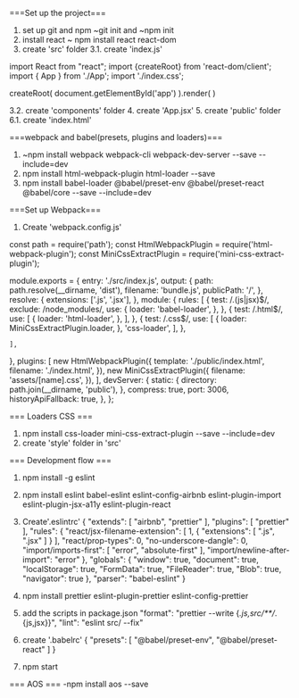 ===Set up the project===

1. set up git and npm ~git init and ~npm init
2. install react ~ npm install react react-dom
3. create 'src' folder
3.1. create 'index.js'

import React from "react";
import {createRoot} from 'react-dom/client';
import { App } from './App';
import './index.css';

createRoot(
    document.getElementById('app')
    ).render(
        <App />
    )

3.2. create 'components' folder
4. create 'App.jsx'
5. create 'public' folder
6.1. create 'index.html'

<!DOCTYPE html>
<html lang="en">

<head>
  <meta charset="UTF-8">
  <meta http-equiv="X-UA-Compatible" content="IE=edge">
  <meta name="viewport" content="width=device-width, initial-scale=1.0">
  <script src="https://kit.fontawesome.com/f45136e1ae.js" crossorigin="anonymous"></script>
  <link
      rel="stylesheet"
      href="https://unpkg.com/leaflet@1.6.0/dist/leaflet.css"
      integrity="sha512-xwE/Az9zrjBIphAcBb3F6JVqxf46+CDLwfLMHloNu6KEQCAWi6HcDUbeOfBIptF7tcCzusKFjFw2yuvEpDL9wQ=="
      crossorigin=""
    />
  <title>title</title>
</head>

<body>
  <div id="app"></div>
</body>

</html>

===webpack and babel(presets, plugins and loaders)===
1. ~npm install webpack webpack-cli webpack-dev-server --save --include=dev
2. npm install html-webpack-plugin html-loader --save
3. npm install babel-loader @babel/preset-env @babel/preset-react @babel/core --save --include=dev

===Set up Webpack===
1. Create 'webpack.config.js'

const path = require('path');
const HtmlWebpackPlugin = require('html-webpack-plugin');
const MiniCssExtractPlugin = require('mini-css-extract-plugin');

module.exports = {
  entry: './src/index.js',
  output: {
    path: path.resolve(__dirname, 'dist'),
    filename: 'bundle.js',
    publicPath: '/',
  },
  resolve: {
    extensions: ['.js', '.jsx'],
  },
  module: {
    rules: [
      {
        test: /\.(js|jsx)$/,
        exclude: /node_modules/,
        use: {
          loader: 'babel-loader',
        },
      },
      {
        test: /\.html$/,
        use: [
          {
            loader: 'html-loader',
          },
        ],
      },
      {
        test: /\.css$/,
        use: [
          {
            loader: MiniCssExtractPlugin.loader,
          },
          'css-loader',
        ],
      },
      
    ],
  },
  plugins: [
    new HtmlWebpackPlugin({
      template: './public/index.html',
      filename: './index.html',
    }),
    new MiniCssExtractPlugin({
      filename: 'assets/[name].css',
    }),
  ],
  devServer: {
    static: {
      directory: path.join(__dirname, 'public'),
    },
    compress: true,
    port: 3006,
    historyApiFallback: true,
  },
};

=== Loaders CSS ===
1. npm install css-loader mini-css-extract-plugin --save --include=dev
2. create 'style' folder in 'src'

=== Development flow ===
1. npm install -g eslint
2. npm install eslint babel-eslint eslint-config-airbnb eslint-plugin-import eslint-plugin-jsx-a11y eslint-plugin-react
3. Create'.eslintrc'
{
    "extends": [
      "airbnb",
      "prettier"
    ],
    "plugins": [
      "prettier"
    ],
    "rules": {
      "react/jsx-filename-extension": [
        1,
        {
          "extensions": [
            ".js",
            ".jsx"
          ]
        }
      ],
      "react/prop-types": 0,
      "no-underscore-dangle": 0,
      "import/imports-first": [
        "error",
        "absolute-first"
      ],
      "import/newline-after-import": "error"
    },
    "globals": {
      "window": true,
      "document": true,
      "localStorage": true,
      "FormData": true,
      "FileReader": true,
      "Blob": true,
      "navigator": true
    },
    "parser": "babel-eslint"
  }

4. npm install prettier eslint-plugin-prettier eslint-config-prettier
5. add the scripts in package.json
"format": "prettier --write {*.js,src/**/*.{js,jsx}}",
    "lint": "eslint src/ --fix"
6. create '.babelrc'
{
    "presets": [
      "@babel/preset-env",
      "@babel/preset-react"
    ]
  }

7. npm start

=== AOS ===
-npm install aos --save
